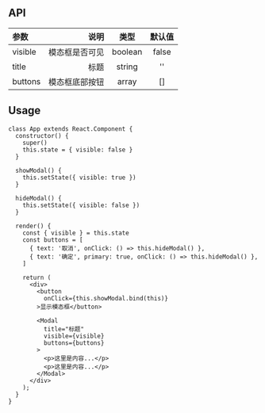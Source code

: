 ## API
| 参数 | 说明 | 类型 | 默认值 |
| :------| ------: | :------: | :------: |
| visible | 模态框是否可见 | boolean | false |
| title | 标题 | string | '' |
| buttons | 模态框底部按钮 | array | [] |


## Usage
```
class App extends React.Component {
  constructor() {
    super()
    this.state = { visible: false }
  }

  showModal() {
    this.setState({ visible: true })
  }

  hideModal() {
    this.setState({ visible: false })
  }

  render() {
    const { visible } = this.state
    const buttons = [
      { text: '取消', onClick: () => this.hideModal() },
      { text: '确定', primary: true, onClick: () => this.hideModal() },
    ]

    return (
      <div>
        <button
          onClick={this.showModal.bind(this)}
        >显示模态框</button>

        <Modal
          title="标题"
          visible={visible}
          buttons={buttons}
        >
          <p>这里是内容...</p>
          <p>这里是内容...</p>
        </Modal>
      </div>
    );
  }
}
```
